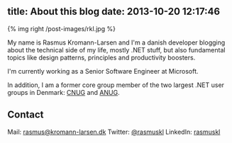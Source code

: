 title: About this blog
date: 2013-10-20 12:17:46
---

{% img right /post-images/rkl.jpg %}

My name is Rasmus Kromann-Larsen and I'm a danish developer blogging about the technical side of my life, mostly .NET stuff, but also fundamental topics like design patterns, principles and productivity boosters.

I'm currently working as a Senior Software Engineer at Microsoft.

In addition, I am a former core group member of the two largest .NET user groups in Denmark: [CNUG](http://www.cnug.dk) and [ANUG](http://www.anug.dk).

## Contact

Mail: [rasmus@kromann-larsen.dk](mailto:rasmus@kromann-larsen.dk)
Twitter: [@rasmuskl](http://twitter.com/rasmuskl)
LinkedIn: [rasmuskl](http://www.linkedin.com/in/rasmuskl)

